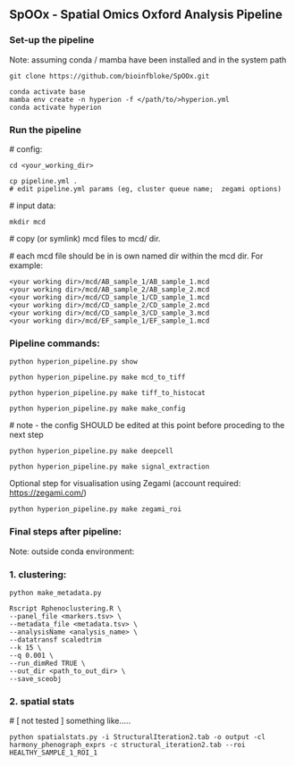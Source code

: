 ## SpOOx - Spatial Omics Oxford Analysis Pipeline

### Set-up the pipeline ##################
Note: assuming conda / mamba have been installed and in the system path
```
git clone https://github.com/bioinfbloke/SpOOx.git
```

```
conda activate base
mamba env create -n hyperion -f </path/to/>hyperion.yml
conda activate hyperion
```

### Run the pipeline ##################

\# config:
```
cd <your_working_dir>

cp pipeline.yml .
# edit pipeline.yml params (eg, cluster queue name;  zegami options)
```

\# input data:
```
mkdir mcd 
```
\# copy (or symlink) mcd files to mcd/ dir. 

\# each mcd file should be in is own named dir within the mcd dir. For example:
```
<your working dir>/mcd/AB_sample_1/AB_sample_1.mcd
<your working dir>/mcd/AB_sample_2/AB_sample_2.mcd
<your working dir>/mcd/CD_sample_1/CD_sample_1.mcd
<your working dir>/mcd/CD_sample_2/CD_sample_2.mcd
<your working dir>/mcd/CD_sample_3/CD_sample_3.mcd
<your working dir>/mcd/EF_sample_1/EF_sample_1.mcd
```

### Pipeline commands:
```
python hyperion_pipeline.py show
```
```
python hyperion_pipeline.py make mcd_to_tiff
```
```
python hyperion_pipeline.py make tiff_to_histocat
```
```
python hyperion_pipeline.py make make_config
```
\# note - the config SHOULD be edited at this point before proceding to the next step
```
python hyperion_pipeline.py make deepcell
```
```
python hyperion_pipeline.py make signal_extraction
```
Optional step for visualisation using Zegami (account required: https://zegami.com/)
```
python hyperion_pipeline.py make zegami_roi
```

### Final steps after pipeline:
Note: outside conda environment:

###  1. clustering:
```
python make_metadata.py
```
```
Rscript Rphenoclustering.R \
--panel_file <markers.tsv> \
--metadata_file <metadata.tsv> \
--analysisName <analysis_name> \
--datatransf scaledtrim
--k 15 \
--q 0.001 \
--run_dimRed TRUE \
--out_dir <path_to_out_dir> \
--save_sceobj
```

### 2. spatial stats

\# [ not tested ] something like.....
```
python spatialstats.py -i StructuralIteration2.tab -o output -cl harmony_phenograph_exprs -c structural_iteration2.tab --roi HEALTHY_SAMPLE_1_ROI_1
```




